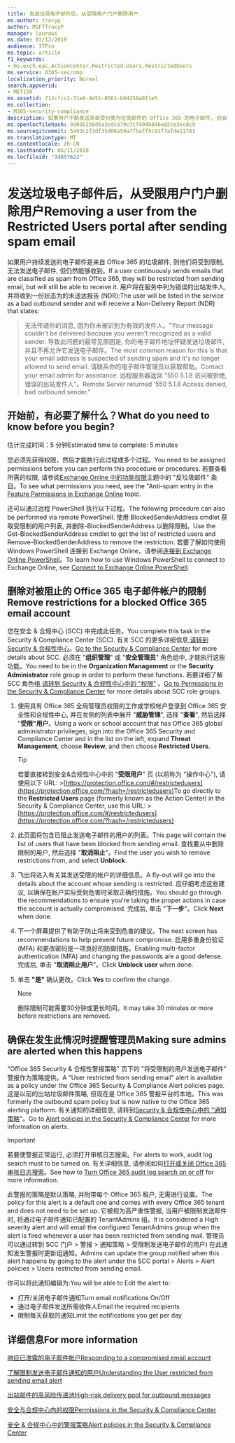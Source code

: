 ```yaml
---
title: 发送垃圾电子邮件后，从受限用户门户删除用户
ms.author: tracyp
author: MSFTTracyP
manager: laurawi
ms.date: 03/12/2019
audience: ITPro
ms.topic: article
f1_keywords:
- ms.exch.eac.ActionCenter.Restricted.Users.RestrictedUsers
ms.service: O365-seccomp
localization_priority: Normal
search.appverid:
- MET150
ms.assetid: 712cfcc1-31e8-4e51-8561-b64258a8f1e5
ms.collection:
- M365-security-compliance
description: 如果用户不断发送来自受分类为垃圾邮件的 Office 365 的电子邮件, 则会受到限制, 无法发送更多的邮件。
ms.openlocfilehash: 3e05b250d5a3cdca79c7cf494b84be02ce3ecdc9
ms.sourcegitcommit: 5a93c2f3df35d06a59a7fbaff5c91f7afde11781
ms.translationtype: MT
ms.contentlocale: zh-CN
ms.lasthandoff: 06/11/2019
ms.locfileid: "34857622"
---
```

# <a name="removing-a-user-from-the-restricted-users-portal-after-sending-spam-email"></a><span data-ttu-id="2b91f-103">发送垃圾电子邮件后，从受限用户门户删除用户</span><span class="sxs-lookup"><span data-stu-id="2b91f-103">Removing a user from the Restricted Users portal after sending spam email</span></span>

<span data-ttu-id="2b91f-104">如果用户持续发送的电子邮件是来自 Office 365 的垃圾邮件, 则他们将受到限制, 无法发送电子邮件, 但仍然能够收到。</span><span class="sxs-lookup"><span data-stu-id="2b91f-104">If a user continuously sends emails that are classified as spam from Office 365, they will be restricted from sending email, but will still be able to receive it.</span></span> <span data-ttu-id="2b91f-105">用户将在服务中列为错误的出站发件人, 并将收到一份状态为的未送达报告 (NDR):</span><span class="sxs-lookup"><span data-stu-id="2b91f-105">The user will be listed in the service as a bad outbound sender and will receive a Non-Delivery Report (NDR) that states:</span></span>

> <span data-ttu-id="2b91f-106">无法传递你的消息, 因为你未被识别为有效的发件人。</span><span class="sxs-lookup"><span data-stu-id="2b91f-106">"Your message couldn't be delivered because you weren't recognized as a valid sender.</span></span> <span data-ttu-id="2b91f-107">导致此问题的最常见原因是, 你的电子邮件地址怀疑发送垃圾邮件, 并且不再允许它发送电子邮件。</span><span class="sxs-lookup"><span data-stu-id="2b91f-107">The most common reason for this is that your email address is suspected of sending spam and it's no longer allowed to send email.</span></span>  <span data-ttu-id="2b91f-108">请联系你的电子邮件管理员以获取帮助。</span><span class="sxs-lookup"><span data-stu-id="2b91f-108">Contact  your email admin for assistance.</span></span> <span data-ttu-id="2b91f-109">远程服务器返回 "550 5.1.8 访问被拒绝, 错误的出站发件人"。</span><span class="sxs-lookup"><span data-stu-id="2b91f-109">Remote Server returned '550 5.1.8 Access denied, bad outbound sender."</span></span>

## <a name="what-do-you-need-to-know-before-you-begin"></a><span data-ttu-id="2b91f-110">开始前，有必要了解什么？</span><span class="sxs-lookup"><span data-stu-id="2b91f-110">What do you need to know before you begin?</span></span>
<span data-ttu-id="2b91f-111"><a name="sectionSection0"> </a></span><span class="sxs-lookup"><span data-stu-id="2b91f-111"></span></span>

<span data-ttu-id="2b91f-112">估计完成时间：5 分钟</span><span class="sxs-lookup"><span data-stu-id="2b91f-112">Estimated time to complete: 5 minutes</span></span>
  
<span data-ttu-id="2b91f-113">您必须先获得权限，然后才能执行此过程或多个过程。</span><span class="sxs-lookup"><span data-stu-id="2b91f-113">You need to be assigned permissions before you can perform this procedure or procedures.</span></span> <span data-ttu-id="2b91f-114">若要查看所需的权限, 请参阅[Exchange Online 中的功能权限](http://technet.microsoft.com/library/15073ce1-0917-403b-8839-02a2ebc96e16.aspx)主题中的 "反垃圾邮件" 条目。</span><span class="sxs-lookup"><span data-stu-id="2b91f-114">To see what permissions you need, see the "Anti-spam entry in the [Feature Permissions in Exchange Online](http://technet.microsoft.com/library/15073ce1-0917-403b-8839-02a2ebc96e16.aspx) topic.</span></span>

<span data-ttu-id="2b91f-115">还可以通过远程 PowerShell 执行以下过程。</span><span class="sxs-lookup"><span data-stu-id="2b91f-115">The following procedure can also be performed via remote PowerShell.</span></span> <span data-ttu-id="2b91f-116">使用 BlockedSenderAddress cmdlet 获取受限制的用户列表, 并删除-BlockedSenderAddress 以删除限制。</span><span class="sxs-lookup"><span data-stu-id="2b91f-116">Use the Get-BlockedSenderAddress cmdlet to get the list of restricted users and Remove-BlockedSenderAddress to remove the restriction.</span></span> <span data-ttu-id="2b91f-117">若要了解如何使用 Windows PowerShell 连接到 Exchange Online，请参阅[连接到 Exchange Online PowerShell](https://go.microsoft.com/fwlink/p/?linkid=396554)。</span><span class="sxs-lookup"><span data-stu-id="2b91f-117">To learn how to use Windows PowerShell to connect to Exchange Online, see [Connect to Exchange Online PowerShell](https://go.microsoft.com/fwlink/p/?linkid=396554).</span></span>

## <a name="remove-restrictions-for-a-blocked-office-365-email-account"></a><span data-ttu-id="2b91f-118">删除对被阻止的 Office 365 电子邮件帐户的限制</span><span class="sxs-lookup"><span data-stu-id="2b91f-118">Remove restrictions for a blocked Office 365 email account</span></span>

<span data-ttu-id="2b91f-119">您在安全 & 合规中心 (SCC) 中完成此任务。</span><span class="sxs-lookup"><span data-stu-id="2b91f-119">You complete this task in the Security & Compliance Center (SCC).</span></span> <span data-ttu-id="2b91f-120">有关 SCC 的更多详细信息,[请转到 Security & 合规性中心](go-to-the-securitycompliance-center.md)。</span><span class="sxs-lookup"><span data-stu-id="2b91f-120">[Go to the Security & Compliance Center](go-to-the-securitycompliance-center.md) for more details about SCC.</span></span> <span data-ttu-id="2b91f-121">必须在 "**组织管理**" 或 "**安全管理员**" 角色组中, 才能执行这些功能。</span><span class="sxs-lookup"><span data-stu-id="2b91f-121">You need to be in the **Organization Management** or the **Security Administrator** role group in order to perform these functions.</span></span> <span data-ttu-id="2b91f-122">若要详细了解 SCC 角色组,[请转到 Security & 合规性中心中的 "权限"](permissions-in-the-security-and-compliance-center.md) 。</span><span class="sxs-lookup"><span data-stu-id="2b91f-122">[Go to Permissions in the Security & Compliance Center](permissions-in-the-security-and-compliance-center.md) for more details about SCC role groups.</span></span>

1. <span data-ttu-id="2b91f-123">使用具有 Office 365 全局管理员权限的工作或学校帐户登录到 Office 365 安全性和合规性中心, 并在左侧的列表中展开 "**威胁管理**", 选择 "**查看**", 然后选择 "**受限"用户**。</span><span class="sxs-lookup"><span data-stu-id="2b91f-123">Using a work or school account that has Office 365 global administrator privileges, sign into the Office 365 Security and Compliance Center and in the list on the left, expand **Threat Management**, choose **Review**, and then choose **Restricted Users**.</span></span>
    
    > [!TIP]
    > <span data-ttu-id="2b91f-124">若要直接转到安全&amp;合规性中心中的 "**受限用户**" 页 (以前称为 "操作中心"), 请使用以下 URL: >[https://protection.office.com/#/restrictedusers](https://protection.office.com/?hash=/restrictedusers)</span><span class="sxs-lookup"><span data-stu-id="2b91f-124">To go directly to the **Restricted Users** page (formerly known as the Action Center) in the Security &amp; Compliance Center, use this URL: > [https://protection.office.com/#/restrictedusers](https://protection.office.com/?hash=/restrictedusers)</span></span>

2. <span data-ttu-id="2b91f-125">此页面将包含已阻止发送电子邮件的用户的列表。</span><span class="sxs-lookup"><span data-stu-id="2b91f-125">This page will contain the list of users that have been blocked from sending email.</span></span>  <span data-ttu-id="2b91f-126">查找要从中删除限制的用户, 然后选择 "**取消阻止**"。</span><span class="sxs-lookup"><span data-stu-id="2b91f-126">Find the user you wish to remove restrictions from, and select **Unblock**.</span></span>

3. <span data-ttu-id="2b91f-127">飞出将进入有关其发送受限的帐户的详细信息。</span><span class="sxs-lookup"><span data-stu-id="2b91f-127">A fly-out will go into the details about the account whose sending is restricted.</span></span> <span data-ttu-id="2b91f-128">应仔细考虑这些建议, 以确保在帐户实际受到危害时采取正确的措施。</span><span class="sxs-lookup"><span data-stu-id="2b91f-128">You should go through the recommendations to ensure you're taking the proper actions in case the account is actually compromised.</span></span> <span data-ttu-id="2b91f-129">完成后, 单击 "**下一步**"。</span><span class="sxs-lookup"><span data-stu-id="2b91f-129">Click **Next** when done.</span></span>

4. <span data-ttu-id="2b91f-130">下一个屏幕提供了有助于防止将来受到危害的建议。</span><span class="sxs-lookup"><span data-stu-id="2b91f-130">The next screen has recommendations to help prevent future compromise.</span></span> <span data-ttu-id="2b91f-131">启用多重身份验证 (MFA) 和更改密码是一项良好的防御措施。</span><span class="sxs-lookup"><span data-stu-id="2b91f-131">Enabling multi-factor authentication (MFA) and changing the passwords are a good defense.</span></span> <span data-ttu-id="2b91f-132">完成后, 单击 "**取消阻止用户**"。</span><span class="sxs-lookup"><span data-stu-id="2b91f-132">Click **Unblock user** when done.</span></span>

5. <span data-ttu-id="2b91f-133">单击 **"是"** 确认更改。</span><span class="sxs-lookup"><span data-stu-id="2b91f-133">Click **Yes** to confirm the change.</span></span>

    > [!NOTE]
    > <span data-ttu-id="2b91f-134">删除限制可能需要30分钟或更长时间。</span><span class="sxs-lookup"><span data-stu-id="2b91f-134">It may take 30 minutes or more before restrictions are removed.</span></span> 

## <a name="making-sure-admins-are-alerted-when-this-happens"></a><span data-ttu-id="2b91f-135">确保在发生此情况时提醒管理员</span><span class="sxs-lookup"><span data-stu-id="2b91f-135">Making sure admins are alerted when this happens</span></span>

<span data-ttu-id="2b91f-136">"Office 365 Security & 合规性警报策略" 页下的 "将受限制的用户发送电子邮件" 警报作为策略提供。</span><span class="sxs-lookup"><span data-stu-id="2b91f-136">A "User restricted from sending email" alert is available as a policy under the Office 365 Security & Compliance Alert policies page.</span></span> <span data-ttu-id="2b91f-137">这是以前的出站垃圾邮件策略, 但现在是 Office 365 警报平台的本地。</span><span class="sxs-lookup"><span data-stu-id="2b91f-137">This was formerly the outbound spam policy but is now native to the Office 365 alerting platform.</span></span> <span data-ttu-id="2b91f-138">有关通知的详细信息, 请转到[Security & 合规性中心中的 "通知策略](alert-policies.md)"。</span><span class="sxs-lookup"><span data-stu-id="2b91f-138">Go to [Alert policies in the Security & Compliance Center](alert-policies.md) for more information on alerts.</span></span>

> [!IMPORTANT]
> <span data-ttu-id="2b91f-139">若要使警报正常运行, 必须打开审核日志搜索。</span><span class="sxs-lookup"><span data-stu-id="2b91f-139">For alerts to work, audit log search must to be turned on.</span></span> <span data-ttu-id="2b91f-140">有关详细信息, 请参阅如何[打开或关闭 Office 365 审核日志搜索](turn-audit-log-search-on-or-off.md)。</span><span class="sxs-lookup"><span data-stu-id="2b91f-140">See how to [Turn Office 365 audit log search on or off](turn-audit-log-search-on-or-off.md) for more information.</span></span>

<span data-ttu-id="2b91f-141">此警报的策略是默认策略, 并附带每个 Office 365 租户, 无需进行设置。</span><span class="sxs-lookup"><span data-stu-id="2b91f-141">The policy for this alert is a default one and comes with every Office 365 tenant and does not need to be set up.</span></span> <span data-ttu-id="2b91f-142">它被视为高严重性警报, 当用户被限制发送邮件时, 将通过电子邮件通知已配置的 TenantAdmins 组。</span><span class="sxs-lookup"><span data-stu-id="2b91f-142">It is considered a High severity alert and will email the configured TenantAdmins group when the alert is fired whenever a user has been restricted from sending mail.</span></span> <span data-ttu-id="2b91f-143">管理员可以通过转到 SCC 门户 > 警报 > 通知策略 > 受限制发送电子邮件的用户) 在此通知发生警报时更新组通知。</span><span class="sxs-lookup"><span data-stu-id="2b91f-143">Admins can update the group notified when this alert happens by going to the alert under the SCC portal > Alerts > Alert policies > Users restricted from sending email.</span></span>

<span data-ttu-id="2b91f-144">你可以将此通知编辑为:</span><span class="sxs-lookup"><span data-stu-id="2b91f-144">You will be able to Edit the alert to:</span></span>
- <span data-ttu-id="2b91f-145">打开/关闭电子邮件通知</span><span class="sxs-lookup"><span data-stu-id="2b91f-145">Turn email notifications On/Off</span></span>
- <span data-ttu-id="2b91f-146">通过电子邮件发送所需收件人</span><span class="sxs-lookup"><span data-stu-id="2b91f-146">Email the required recipients</span></span>
- <span data-ttu-id="2b91f-147">限制每天获取的通知</span><span class="sxs-lookup"><span data-stu-id="2b91f-147">Limit the notifications you get per day</span></span>

## <a name="for-more-information"></a><span data-ttu-id="2b91f-148">详细信息</span><span class="sxs-lookup"><span data-stu-id="2b91f-148">For more information</span></span>

[<span data-ttu-id="2b91f-149">响应已泄露的电子邮件帐户</span><span class="sxs-lookup"><span data-stu-id="2b91f-149">Responding to a compromised email account</span></span>](responding-to-a-compromised-email-account.md)

[<span data-ttu-id="2b91f-150">了解限制发送电子邮件通知的用户</span><span class="sxs-lookup"><span data-stu-id="2b91f-150">Understanding the User restricted from sending email alert</span></span>](https://docs.microsoft.com/en-us/office365/securitycompliance/alert-policies)

[<span data-ttu-id="2b91f-151">出站邮件的高风险传递池</span><span class="sxs-lookup"><span data-stu-id="2b91f-151">High-risk delivery pool for outbound messages</span></span>](high-risk-delivery-pool-for-outbound-messages.md)

[<span data-ttu-id="2b91f-152">安全与合规中心内的权限</span><span class="sxs-lookup"><span data-stu-id="2b91f-152">Permissions in the Security & Compliance Center</span></span>](permissions-in-the-security-and-compliance-center.md)

[<span data-ttu-id="2b91f-153">安全 & 合规中心中的警报策略</span><span class="sxs-lookup"><span data-stu-id="2b91f-153">Alert policies in the Security & Compliance Center</span></span>](https://docs.microsoft.com/en-us/office365/securitycompliance/alert-policies)

